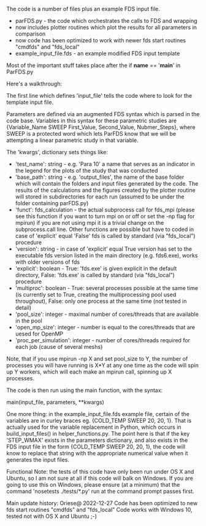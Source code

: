 The code is a number of files plus an example FDS input file. 

 - parFDS.py - the code which orchestrates the calls to FDS and wrapping
 - now includes plotter routines which plot the results for all parameters in comparison
 - now code has been optimized to work with newer fds start routines "cmdfds" and "fds_local"
 - example_input_file.fds - an example modified FDS input template

Most of the important stuff takes place after the if __name__ == '__main__' in ParFDS.py 

Here's a walkthrough: 

The first line which defines 'input_file' tells the code where to look for the template input file.

Parameters are defined via an augmented FDS syntax which is parsed in the code base. Variables in this syntax for these parametric studies are {Variable_Name SWEEP First_Value, Second_Value, Nubmer_Steps}, where SWEEP is a protected word which lets ParFDS know that we will be attempting a linear parametric study in that variable.

The 'kwargs', dictionary sets things like: 

 - 'test_name': string - e.g. 'Para 10' a name that serves as an indicator in the legend for the plots of the study that was conducted
 - 'base_path': string - e.g. 'output_files',  the name of the base folder which will contain the folders and input files generated by the code. The results of the calculations and the figures created by the plotter routine will stored in subdirectories for each run (assumed to be under the folder containing parFDS.py)
 - 'funct': fds_calculation - the actual subprocess call for fds_mpi (please see this function if you want to turn mpi on or off or set the -np flag for mpirun) if you are not using mpi it is a trivial change on the subprocess.call line. Other functions are possible but have to coded in case of 'explicit' equal 'False' fds is called by standard (via "fds_local") procedure
 - 'version': string - in case of 'explicit' equal True version has set to the executable fds version listed in the main directory (e.g. fds6.exe), works with older versions of fds
 - 'explicit': boolean -
    True: 'fds.exe' is given explicit in the default directory,
    False: 'fds.exe' is called by standard (via "fds_local") procedure
 - 'multiproc': boolean -
    True: several processes possible at the same time (is currently set to True, creating the multiprocessing pool used throughout),
    False: only one process at the same time (not tested in detail) 
 - 'pool_size': integer -
    maximal number of cores/threads that are available in the pool
 - 'open_mp_size': integer - number is equal to the cores/threads that are uesed for OpenMP
 - 'proc_per_simulation': integer - number of cores/threads required for each job (cause of several meshs)

Note, that if you use mpirun -np X and set pool_size to Y, the number of processes you will have running is X*Y at any one time as the code will spin up Y workers, which will each make an mpirun call, spinning up X processes. 

The code is then run using the main function, with the syntax:

main(input_file, parameters, **kwargs)

One more thing: in the example_input_file.fds example file, certain of the variables are in curley braces eg. {COLD_TEMP SWEEP 20, 20, 1}. That is actually used for the variable replacement in Python, which occurs in build_input_files() in helper_functions.py. The point here is that if the key 'STEP_WMAX' exists in the parameters dictionary, and also exists in the FDS input file in the form {COLD_TEMP SWEEP 20, 20, 1}, the code will know to replace that string with the appropriate numerical value when it generates the input files. 

Functional Note: the tests of this code have only been run under OS X and Ubuntu, so I am not sure at all if this code will balk on Windows. If you are going to use this on Windows, please ensure (at a minimum) that the command 'nosetests ./tests/*.py' run at the command prompt passes first. 

Main update history: 
Oriese@ 2022-12-27
Code has been optimized to new fds start routines "cmdfds" and "fds_local"
Code works with Windows 10, tested not with OS X and Ubuntu ;-)
